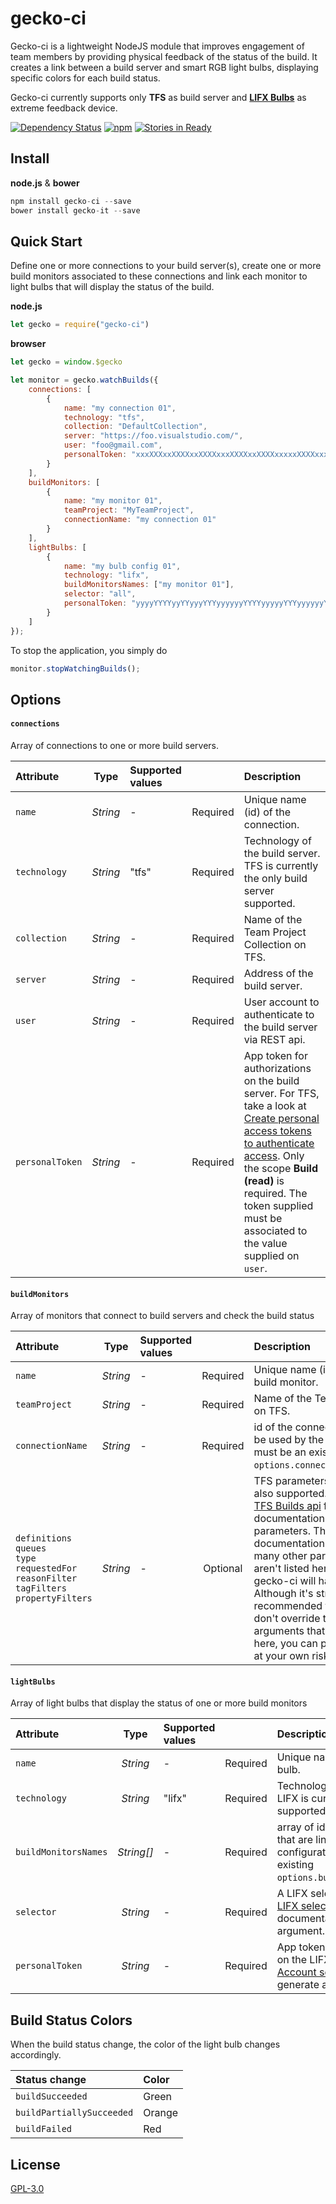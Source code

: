 # gecko-ci
Gecko-ci is a lightweight NodeJS module that improves engagement of team members by providing physical feedback of the status of the build. It creates a link between a build server and smart RGB light bulbs, displaying specific colors for each build status.

Gecko-ci currently supports only **TFS** as build server and **[LIFX Bulbs](http://www.lifx.com/)** as extreme feedback device. 

[![Dependency Status](https://david-dm.org/minduca/gecko-ci.svg)](https://david-dm.org/minduca/gecko-ci)
[![npm](https://img.shields.io/npm/dt/gecko-ci.svg)](https://www.npmjs.com/package/gecko-ci)
[![Stories in Ready](https://badge.waffle.io/minduca/gecko-ci.svg?label=ready&title=ready)](http://waffle.io/minduca/gecko-ci)

## Install

**node.js** & **bower**
```javascript
npm install gecko-ci --save
bower install gecko-it --save
```

## Quick Start
Define one or more connections to your build server(s), create one or more build monitors associated to these connections and link each monitor to light bulbs that will display the status of the build.

**node.js**
```javascript
let gecko = require("gecko-ci")
```

**browser**
```javascript
let gecko = window.$gecko
```

```javascript
let monitor = gecko.watchBuilds({
    connections: [
        {
            name: "my connection 01",
            technology: "tfs",
            collection: "DefaultCollection",
            server: "https://foo.visualstudio.com/",
            user: "foo@gmail.com",
            personalToken: "xxxXXXxxXXXXxxXXXXxxxXXXXxxXXXXxxxxxXXXXxxx"
        }
    ],
    buildMonitors: [
        {
            name: "my monitor 01",
            teamProject: "MyTeamProject",
            connectionName: "my connection 01"
        }
    ],
    lightBulbs: [
        {
            name: "my bulb config 01",
            technology: "lifx",
            buildMonitorsNames: ["my monitor 01"],
            selector: "all",
            personalToken: "yyyyYYYYyyYYyyyYYYyyyyyyYYYYyyyyyYYYyyyyyyYYyyyy"
        }
    ]
});
```

To stop the application, you simply do
```javascript
monitor.stopWatchingBuilds();
```
## Options

#### `connections`
Array of connections to one or more build servers.

| Attribute		   | Type	  | Supported values |  	    | Description |
| :--------------- | :------: | :--------------- | :------: | :---------- |
| `name`		   | *String* | -		         | Required		| Unique name (id) of the connection. |
| `technology`	   | *String* | "tfs"		     | Required		| Technology of the build server. TFS is currently the only build server supported. |
| `collection`	   | *String* | -		         | Required		| Name of the Team Project Collection on TFS. |
| `server`	       | *String* | -		         | Required		| Address of the build server. |
| `user`           | *String* | -		         | Required		| User account to authenticate to the build server via REST api. |
| `personalToken`  | *String* | -		         | Required		| App token for authorizations on the build server. For TFS, take a look at [Create personal access tokens to authenticate access](https://www.visualstudio.com/en-us/docs/integrate/get-started/auth/overview). Only the scope **Build (read)** is required. The token supplied must be associated to the value supplied on `user`. |

#### `buildMonitors`
Array of monitors that connect to build servers and check the build status

| Attribute		   | Type	  | Supported values |  	    | Description |
| :--------------- | :------: | :--------------- | :------: | :---------- |
| `name`		   | *String* | -                | Required | Unique name (id) of the build monitor. |
| `teamProject`	   | *String* | -		         | Required	| Name of the Team Project on TFS. |
| `connectionName` | *String* | -		         | Required	| id of the connection that will be used by the monitor. it must be an existing `options.connections[].name`. | 
| `definitions`<br/>`queues`<br/>`type`<br/>`requestedFor`<br/>`reasonFilter`<br/>`tagFilters`<br/>`propertyFilters`<br/>	| *String*		| -		| Optional		| TFS parameters that are also supported. Check the [TFS Builds api](https://www.visualstudio.com/en-us/docs/integrate/api/build/builds) for the MSDN documentation of these parameters. The TFS api documentation contains many other parameters that aren't listed here, but gecko-ci will handle them. Although it's strongly recommended that you don't override these arguments that aren't listed here, you can play with them at your own risk. |

#### `lightBulbs`
Array of light bulbs that display the status of one or more build monitors

| Attribute		   | Type	  | Supported values |  	    | Description |
| :--------------- | :------: | :--------------- | :------: | :---------- |
| `name`   		   | *String* | -		         | Required	| Unique name (id) of the light bulb. |
| `technology`	   | *String* | "lifx"		 | Required	| Technology of the light bulb. LIFX is currently the only bulb supported. |
| `buildMonitorsNames`	| *String[]*		| -		| Required		| array of ids of build monitors that are linked to this light bulb configuration. it must be an existing `options.buildMonitors[].name`. |
| `selector`		| *String*		| -		| Required		| A LIFX selector. Check the [LIFX selectors](https://api.developer.lifx.com/docs/selectors) for the documentation of this argument. |
| `personalToken`  |  *String* | -		| Required		| App token for authorizations on the LIFX server. Check the [Account settings](https://cloud.lifx.com/settings) in order to generate a token. |

## Build Status Colors
When the build status change, the color of the light bulb changes accordingly. 

| Status change	            | Color	  |
| :------------------------ | :------ |
| `buildSucceeded`  	    | Green   |
| `buildPartiallySucceeded` | Orange  |
| `buildFailed`		        | Red     |

## License
[GPL-3.0](https://www.gnu.org/licenses/gpl-3.0.html)

